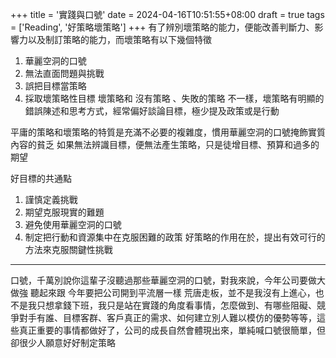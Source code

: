 +++
title = '實踐與口號'
date = 2024-04-16T10:51:55+08:00
draft = true
tags = ['Reading', '好策略壞策略']
+++
有了辨別壞策略的能力，便能改善判斷力、影響力以及制訂策略的能力，而壞策略有以下幾個特徵
1. 華麗空洞的口號
2. 無法直面問題與挑戰
3. 誤把目標當策略
4. 採取壞策略性目標
壞策略和 沒有策略 、失敗的策略 不一樣，壞策略有明顯的錯誤陳述和思考方式，經常偏好談論目標，極少提及政策或是行動

平庸的策略和壞策略的特質是充滿不必要的複雜度，慣用華麗空洞的口號掩飾實質內容的貧乏
如果無法辨識目標，便無法產生策略，只是徒增目標、預算和過多的期望

好目標的共通點
1. 謹慎定義挑戰
2. 期望克服現實的難題
3. 避免使用華麗空洞的口號
4. 制定把行動和資源集中在克服困難的政策
好策略的作用在於，提出有效可行的方法來克服關鍵性挑戰

---
口號，千萬別說你這輩子沒聽過那些華麗空洞的口號，對我來說，今年公司要做大做強 聽起來跟 今年要把公司開到平流層一樣 荒唐走板，並不是我沒有上進心，也不是我只想拿錢下班，我只是站在實踐的角度看事情，怎麼做到、有哪些阻礙、競爭對手有誰、目標客群、客戶真正的需求、如何建立別人難以模仿的優勢等等，這些真正重要的事情都做好了，公司的成長自然會體現出來，單純喊口號很簡單，但卻很少人願意好好制定策略

